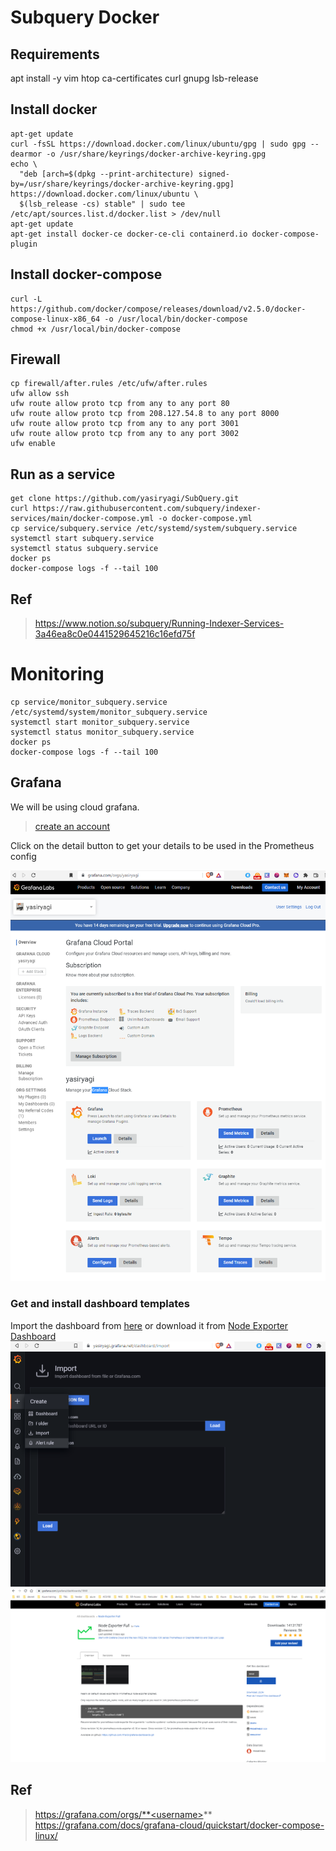 # Subquery Docker

## Requirements 

apt install -y vim htop ca-certificates curl gnupg lsb-release
 

## Install docker

```
apt-get update
curl -fsSL https://download.docker.com/linux/ubuntu/gpg | sudo gpg --dearmor -o /usr/share/keyrings/docker-archive-keyring.gpg
echo \
  "deb [arch=$(dpkg --print-architecture) signed-by=/usr/share/keyrings/docker-archive-keyring.gpg] https://download.docker.com/linux/ubuntu \
  $(lsb_release -cs) stable" | sudo tee /etc/apt/sources.list.d/docker.list > /dev/null
apt-get update
apt-get install docker-ce docker-ce-cli containerd.io docker-compose-plugin
```

## Install docker-compose
```
curl -L https://github.com/docker/compose/releases/download/v2.5.0/docker-compose-linux-x86_64 -o /usr/local/bin/docker-compose
chmod +x /usr/local/bin/docker-compose
```


## Firewall

```
cp firewall/after.rules /etc/ufw/after.rules
ufw allow ssh
ufw route allow proto tcp from any to any port 80
ufw route allow proto tcp from 208.127.54.8 to any port 8000
ufw route allow proto tcp from any to any port 3001
ufw route allow proto tcp from any to any port 3002
ufw enable 
```

## Run as a service


```
get clone https://github.com/yasiryagi/SubQuery.git
curl https://raw.githubusercontent.com/subquery/indexer-services/main/docker-compose.yml -o docker-compose.yml
cp service/subquery.service /etc/systemd/system/subquery.service
systemctl start subquery.service
systemctl status subquery.service
docker ps
docker-compose logs -f --tail 100
```

## Ref
> https://www.notion.so/subquery/Running-Indexer-Services-3a46ea8c0e0441529645216c16efd75f


# Monitoring 

```
cp service/monitor_subquery.service /etc/systemd/system/monitor_subquery.service
systemctl start monitor_subquery.service
systemctl status monitor_subquery.service
docker ps
docker-compose logs -f --tail 100
```



## Grafana 

We will be using cloud grafana.
> [create an account](https://grafana.com/)


Click on the detail button to get your details to be used in the Prometheus config

![Stuck page](./monitoring/images/1.PNG)

### Get and install dashboard templates 


Import the dashboard from [here](./monitoring/node-exporter-full_rev27.json) or download it from [Node Exporter Dashboard](https://grafana.com/grafana/dashboards/1860)
![Stuck page](./monitoring/images/2_1.PNG)
![Stuck page](./monitoring/images/2_2.PNG)


## Ref
> https://grafana.com/orgs/**<username>**
> https://grafana.com/docs/grafana-cloud/quickstart/docker-compose-linux/



